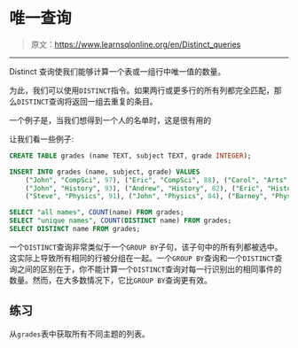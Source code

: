 # 唯一查询

> 原文：<https://www.learnsqlonline.org/en/Distinct_queries>

* * *

Distinct 查询使我们能够计算一个表或一组行中唯一值的数量。

为此，我们可以使用`DISTINCT`指令。如果两行或更多行的所有列都完全匹配，那么`DISTINCT`查询将返回一组去重复的条目。

一个例子是，当我们想得到一个人的名单时，这是很有用的

让我们看一些例子:

```sql
CREATE TABLE grades (name TEXT, subject TEXT, grade INTEGER);

INSERT INTO grades (name, subject, grade) VALUES
    ("John", "CompSci", 97), ("Eric", "CompSci", 88), ("Carol", "Arts", 99),
    ("John", "History", 93), ("Andrew", "History", 82), ("Eric", "History", 87),  
    ("Steve", "Physics", 91), ("John", "Physics", 84), ("Barney", "Physics", 97);

SELECT "all names", COUNT(name) FROM grades;
SELECT "unique names", COUNT(DISTINCT name) FROM grades;
SELECT DISTINCT name FROM grades; 
```

一个`DISTINCT`查询非常类似于一个`GROUP BY`子句，该子句中的所有列都被选中。这实际上导致所有相同的行被分组在一起。一个`GROUP BY`查询和一个`DISTINCT`查询之间的区别在于，你不能计算一个`DISTINCT`查询对每一行识别出的相同事件的数量。然而，在大多数情况下，它比`GROUP BY`查询更有效。

## 练习

从`grades`表中获取所有不同主题的列表。